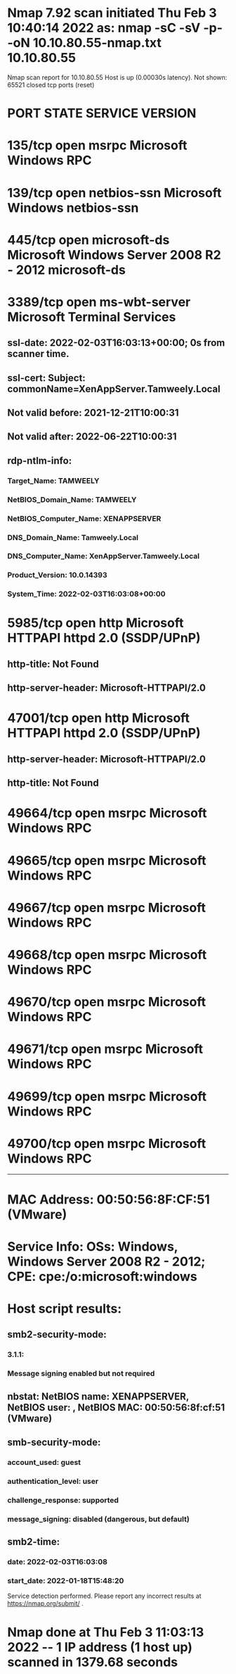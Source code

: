 # Nmap 7.92 scan initiated Thu Feb  3 10:40:14 2022 as: nmap -sC -sV -p- -oN 10.10.80.55-nmap.txt 10.10.80.55
Nmap scan report for 10.10.80.55
Host is up (0.00030s latency).
Not shown: 65521 closed tcp ports (reset)
# PORT      STATE SERVICE       VERSION
# 135/tcp   open  msrpc         Microsoft Windows RPC

# 139/tcp   open  netbios-ssn   Microsoft Windows netbios-ssn

# 445/tcp   open  microsoft-ds  Microsoft Windows Server 2008 R2 - 2012 microsoft-ds

# 3389/tcp  open  ms-wbt-server Microsoft Terminal Services
## ssl-date: 2022-02-03T16:03:13+00:00; 0s from scanner time.
## ssl-cert: Subject: commonName=XenAppServer.Tamweely.Local
## Not valid before: 2021-12-21T10:00:31
## Not valid after:  2022-06-22T10:00:31
## rdp-ntlm-info: 
### Target_Name: TAMWEELY
### NetBIOS_Domain_Name: TAMWEELY
### NetBIOS_Computer_Name: XENAPPSERVER
### DNS_Domain_Name: Tamweely.Local
### DNS_Computer_Name: XenAppServer.Tamweely.Local
### Product_Version: 10.0.14393
### System_Time: 2022-02-03T16:03:08+00:00

# 5985/tcp  open  http          Microsoft HTTPAPI httpd 2.0 (SSDP/UPnP)
## http-title: Not Found
## http-server-header: Microsoft-HTTPAPI/2.0

# 47001/tcp open  http          Microsoft HTTPAPI httpd 2.0 (SSDP/UPnP)
## http-server-header: Microsoft-HTTPAPI/2.0
## http-title: Not Found

# 49664/tcp open  msrpc         Microsoft Windows RPC
# 49665/tcp open  msrpc         Microsoft Windows RPC
# 49667/tcp open  msrpc         Microsoft Windows RPC
# 49668/tcp open  msrpc         Microsoft Windows RPC
# 49670/tcp open  msrpc         Microsoft Windows RPC
# 49671/tcp open  msrpc         Microsoft Windows RPC
# 49699/tcp open  msrpc         Microsoft Windows RPC
# 49700/tcp open  msrpc         Microsoft Windows RPC

-----------------------------------------------------

# MAC Address: 00:50:56:8F:CF:51 (VMware)
# Service Info: OSs: Windows, Windows Server 2008 R2 - 2012; CPE: cpe:/o:microsoft:windows

# Host script results:
## smb2-security-mode: 
### 3.1.1: 
###   Message signing enabled but not required
## nbstat: NetBIOS name: XENAPPSERVER, NetBIOS user: <unknown>, NetBIOS MAC: 00:50:56:8f:cf:51 (VMware)
## smb-security-mode: 
### account_used: guest
### authentication_level: user
### challenge_response: supported
### message_signing: disabled (dangerous, but default)
## smb2-time: 
### date: 2022-02-03T16:03:08
### start_date: 2022-01-18T15:48:20

Service detection performed. Please report any incorrect results at https://nmap.org/submit/ .
# Nmap done at Thu Feb  3 11:03:13 2022 -- 1 IP address (1 host up) scanned in 1379.68 seconds
